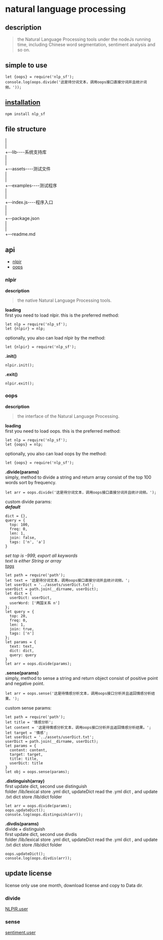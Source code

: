 # natural language processing  

## description  
  > the Natural Language Processing tools under the nodeJs running time, including Chinese word segmentation, sentiment analysis and so on.  

## simple to use  
  ```
  let {oops} = require('nlp_sf');
  console.log(oops.divide('这是待分词文本，调用oops接口直接分词并且统计词频。'));
  ```

## [installation](https://www.npmjs.com/package/nlp_sf)  
  ```
  npm install nlp_sf
  ```

## file structure  
  |  
  |  
  +--lib----系统支持库  
  |  
  |  
  +--assets----测试文件  
  |  
  |  
  +--examples----测试程序  
  |  
  |  
  +--index.js----程序入口  
  |  
  |  
  +--package.json  
  |  
  |  
  +--readme.md  
  
## api  

  - [nlpir](#nlpir)  
  - [oops](#oops)  

### nlpir  
  **description**  
  > the native Natural Language Processing tools.  

  **loading**  
  first you need to load nlpir. this is the preferred method:  
  ```
  let nlp = require('nlp_sf');
  let {nlpir} = nlp;
  ```

  optionally, you also can load nlpir by the method:  
  ```
  let {nlpir} = require('nlp_sf');
  ```

  **.init()**  
  ```
  nlpir.init();
  ```

  **.exit()**  
  ```
  nlpir.exit();
  ```

### oops  
  **description**  
  > the interface of the Natural Language Processing.  

  **loading**  
  first you need to load oops. this is the preferred method:  
  ```
  let nlp = require('nlp_sf');
  let {oops} = nlp;
  ```

  optionally, you also can load oops by the method:  
  ```
  let {oops} = require('nlp_sf');
  ```

  **.divide(params)**  
  simply, method to divide a string and return array consist of the top 100 words sort by frequency.  
  ```
  let arr = oops.divide('这是待分词文本，调用oops接口直接分词并且统计词频。');
  ```

  custom divide params:  
  _**default**_  
  ```
  dict = {},
  query = {
    top: 100,
    freq: 0,
    len: 1,
    join: false,
    tags: ['n', 'a']
  }
  ```
  _set top is -999, export all keywords_  
  _text is either String or array_  
  _[tags](http://ictclas.nlpir.org/nlpir/html/readme.htm#_Toc34628482)_
  ```
  let path = require('path');
  let text = '这是待分词文本，调用oops接口直接分词并且统计词频。';
  let userDict = '../assets/userDict.txt';
  userDict = path.join(__dirname, userDict);
  let dict = {
    userDict: userDict,
    userWord: ['两国关系 n']
  };
  let query = {
    top: 20,
    freq: 0,
    len: 1,
    join: true,
    tags: ['n']
  };
  let params = {
    text: text,
    dict: dict,
    query: query
  }
  let arr = oops.divide(params);
  ```

  **.sense(params)**  
  simply, method to sense a string and return object consist of positive point and negative point.  
  ```
  let arr = oops.sense('这是待情感分析文本，调用oops接口分析并且返回情感分析结果。');
  ```

  custom sense params:  
  ```
  let path = require('path');
  let title = '情感分析';
  let content = '这是待情感分析文本，调用oops接口分析并且返回情感分析结果。';
  let target = '情感';
  let userDict = '../assets/userDict.txt';
  userDict = path.join(__dirname, userDict);
  let params = {
    content: content,
    target: target,
    title: title,
    userDict: title
  }
  let obj = oops.sense(params);
  ```

  **.distinguish(array)**  
  first update dict, second use distinguish  
  folder /lib/lexical store .yml dict, updateDict read the .yml dict , and update .txt dict store /lib/dict folder  
  ```
  let arr = oops.divide(params);
  oops.updateDict();
  console.log(oops.distinguish(arr));
  ```

  **.divdis(params)**  
  divide + distinguish  
  first update dict, second use divdis  
  folder /lib/lexical store .yml dict, updateDict read the .yml dict , and update .txt dict store /lib/dict folder  
  ```
  oops.updateDict();
  console.log(oops.divdis(arr));
  ```

## update license  
  license only use one month, download license and copy to Data dir.  

### divide  
  [NLPIR.user](https://github.com/NLPIR-team/NLPIR/tree/master/License/license%20for%20a%20month/NLPIR-ICTCLAS%E5%88%86%E8%AF%8D%E6%8E%88%E6%9D%83)  

### sense  
  [sentiment.user](https://github.com/NLPIR-team/NLPIR/blob/master/License/license%20for%20a%20month/Sentiment%E6%83%85%E6%84%9F%E5%88%86%E6%9E%90%E6%8E%88%E6%9D%83.rar)  